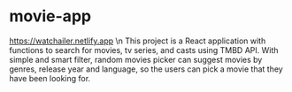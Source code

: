 # movie-app
https://watchailer.netlify.app \n
This project is a React application with functions to search for movies, tv series, and casts using TMBD API. With simple and smart filter, random movies picker can suggest movies by genres, release year and language, so the users can pick a movie that they have been looking for.
